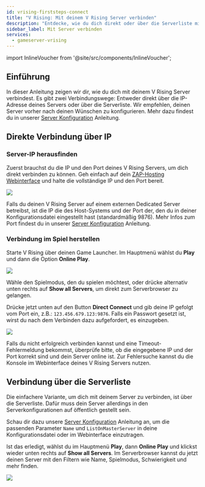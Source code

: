 ```yaml
---
id: vrising-firststeps-connect
title: "V Rising: Mit deinem V Rising Server verbinden"
description: "Entdecke, wie du dich direkt oder über die Serverliste mit deinem V Rising Server verbindest für ein nahtloses Gameplay → Jetzt mehr erfahren"
sidebar_label: Mit Server verbinden
services:
  - gameserver-vrising
---
```


import InlineVoucher from '@site/src/components/InlineVoucher';

## Einführung

In dieser Anleitung zeigen wir dir, wie du dich mit deinem V Rising Server verbindest. Es gibt zwei Verbindungswege: Entweder direkt über die IP-Adresse deines Servers oder über die Serverliste. Wir empfehlen, deinen Server vorher nach deinen Wünschen zu konfigurieren. Mehr dazu findest du in unserer [Server Konfiguration](vrising-configuration.md) Anleitung.

<InlineVoucher />

## Direkte Verbindung über IP

### Server-IP herausfinden

Zuerst brauchst du die IP und den Port deines V Rising Servers, um dich direkt verbinden zu können. Geh einfach auf dein [ZAP-Hosting Webinterface](https://zap-hosting.com/en/customer/) und halte die vollständige IP und den Port bereit.

![](https://screensaver01.zap-hosting.com/index.php/s/4L86LFeqL8o96kn/preview)

Falls du deinen V Rising Server auf einem externen Dedicated Server betreibst, ist die IP die des Host-Systems und der Port der, den du in deiner Konfigurationsdatei eingestellt hast (standardmäßig 9876). Mehr Infos zum Port findest du in unserer [Server Konfiguration](vrising-configuration.md) Anleitung.

### Verbindung im Spiel herstellen

Starte V Rising über deinen Game Launcher. Im Hauptmenü wählst du **Play** und dann die Option **Online Play**.

![](https://screensaver01.zap-hosting.com/index.php/s/cJcnRAX2Wj7sogx/preview)

Wähle den Spielmodus, den du spielen möchtest, oder drücke alternativ unten rechts auf **Show all Servers**, um direkt zum Serverbrowser zu gelangen.

Drücke jetzt unten auf den Button **Direct Connect** und gib deine IP gefolgt vom Port ein, z.B.: `123.456.679.123:9876`. Falls ein Passwort gesetzt ist, wirst du nach dem Verbinden dazu aufgefordert, es einzugeben.

![](https://screensaver01.zap-hosting.com/index.php/s/tfroQDEgmr3p2D8/preview)

Falls du nicht erfolgreich verbinden kannst und eine Timeout-Fehlermeldung bekommst, überprüfe bitte, ob die eingegebene IP und der Port korrekt sind und dein Server online ist. Zur Fehlersuche kannst du die Konsole im Webinterface deines V Rising Servers nutzen.

## Verbindung über die Serverliste

Die einfachere Variante, um dich mit deinem Server zu verbinden, ist über die Serverliste. Dafür muss dein Server allerdings in den Serverkonfigurationen auf öffentlich gestellt sein.

Schau dir dazu unsere [Server Konfiguration](vrising-configuration.md) Anleitung an, um die passenden Parameter `Name` und `ListOnMasterServer` in deine Konfigurationsdatei oder im Webinterface einzutragen.

Ist das erledigt, wählst du im Hauptmenü **Play**, dann **Online Play** und klickst wieder unten rechts auf **Show all Servers**. Im Serverbrowser kannst du jetzt deinen Server mit den Filtern wie Name, Spielmodus, Schwierigkeit und mehr finden.

![](https://screensaver01.zap-hosting.com/index.php/s/CGoZBkRsGTwkTQg/preview)

<InlineVoucher />